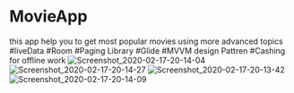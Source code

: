 # MovieApp
this app help you to get most popular movies using more advanced topics 
#liveData
#Room
#Paging Library
#Glide
#MVVM design Pattren
#Cashing for offline work
![Screenshot_2020-02-17-20-14-04](https://user-images.githubusercontent.com/23376093/74884120-1f557b00-537b-11ea-9a67-4fca9a0d6ede.png)
![Screenshot_2020-02-17-20-14-27](https://user-images.githubusercontent.com/23376093/74884123-211f3e80-537b-11ea-8aa3-d1be0f2e320e.png)
![Screenshot_2020-02-17-20-13-42](https://user-images.githubusercontent.com/23376093/74884127-22506b80-537b-11ea-95ce-9166247f33a4.png)
![Screenshot_2020-02-17-20-14-09](https://user-images.githubusercontent.com/23376093/74884102-15337c80-537b-11ea-9ab8-fd575c05a1e9.png)

